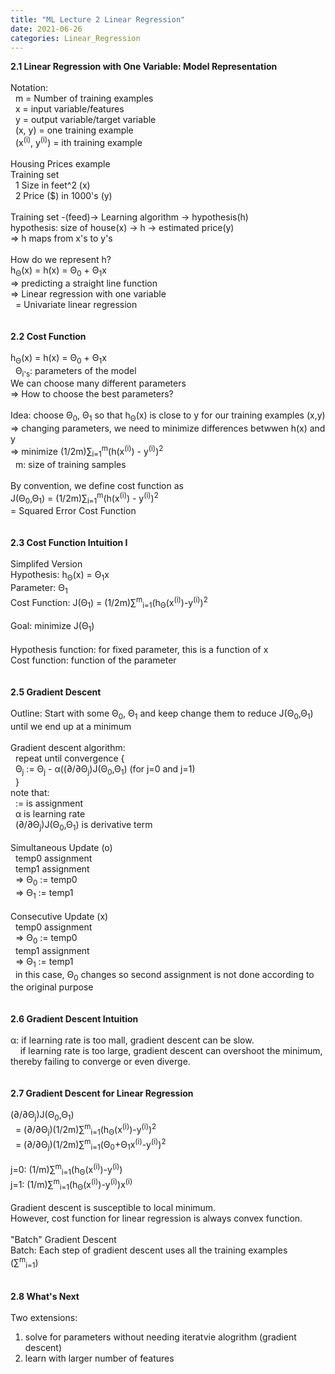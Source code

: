 ```yaml
---
title: "ML Lecture 2 Linear Regression"
date: 2021-06-26
categories: Linear_Regression
---
```

**2.1 Linear Regression with One Variable: Model Representation**\
\
Notation:\
&nbsp; m = Number of training examples\
&nbsp; x = input variable/features\
&nbsp; y = output variable/target variable\
&nbsp; (x, y) = one training example\
&nbsp; (x<sup>(i)</sup>, y<sup>(i)</sup>) = ith training example\
\
Housing Prices example\
Training set\
&nbsp; 1 Size in feet^2 (x)\
&nbsp; 2 Price ($) in 1000's (y)\
\
Training set -(feed)-> Learning algorithm -> hypothesis(h)\
hypothesis: size of house(x) -> h -> estimated price(y)\
=> h maps from x's to y's\
\
How do we represent h?\
h<sub>Θ</sub>(x) = h(x) = Θ<sub>0</sub> + Θ<sub>1</sub>x\
=> predicting a straight line function\
=> Linear regression with one variable\
&nbsp; = Univariate linear regression\
\
\
**2.2 Cost Function**\
\
h<sub>Θ</sub>(x) = h(x) = Θ<sub>0</sub> + Θ<sub>1</sub>x\
&nbsp; Θ<sub>i's</sub>: parameters of the model\
We can choose many different parameters\
=> How to choose the best parameters?\
\
Idea: choose Θ<sub>0</sub>, Θ<sub>1</sub> so that h<sub>Θ</sub>(x) is close to y for our training examples (x,y)\
=> changing parameters, we need to minimize differences betwwen h(x) and y\
=> minimize (1/2m)∑<sub>i=1</sub><sup>m</sup>(h(x<sup>(i)</sup>) - y<sup>(i)</sup>)<sup>2</sup>\
&nbsp; m: size of training samples\
\
By convention, we define cost function as\
J(Θ<sub>0</sub>,Θ<sub>1</sub>) = (1/2m)∑<sub>i=1</sub><sup>m</sup>(h(x<sup>(i)</sup>) - y<sup>(i)</sup>)<sup>2</sup>\
= Squared Error Cost Function\
\
\
**2.3 Cost Function Intuition I**\
\
Simplifed Version\
Hypothesis: h<sub>Θ</sub>(x) = Θ<sub>1</sub>x\
Parameter: Θ<sub>1</sub>\
Cost Function: J(Θ<sub>1</sub>) = (1/2m)∑<sup>m</sup><sub>i=1</sub>(h<sub>Θ</sub>(x<sup>(i)</sup>)-y<sup>(i)</sup>)<sup>2</sup>\
\
Goal: minimize J(Θ<sub>1</sub>)\
\
Hypothesis function: for fixed parameter, this is a function of x\
Cost function: function of the parameter\
\
\
**2.5 Gradient Descent**\
\
Outline: Start with some Θ<sub>0</sub>, Θ<sub>1</sub> and keep change them to reduce J(Θ<sub>0</sub>,Θ<sub>1</sub>) until we end up at a minimum\
\
Gradient descent algorithm:\
&nbsp; repeat until convergence {\
&nbsp; Θ<sub>j</sub> := Θ<sub>j</sub> - α((∂/∂Θ<sub>j</sub>)J(Θ<sub>0</sub>,Θ<sub>1</sub>) (for j=0 and j=1)\
&nbsp; }\
note that:\
&nbsp; := is assignment\
&nbsp; α is learning rate\
&nbsp; (∂/∂Θ<sub>j</sub>)J(Θ<sub>0</sub>,Θ<sub>1</sub>) is derivative term\
\
Simultaneous Update (o)\
&nbsp; temp0 assignment\
&nbsp; temp1 assignment\
&nbsp; => Θ<sub>0</sub> := temp0\
&nbsp; => Θ<sub>1</sub> := temp1\
\
Consecutive Update (x)\
&nbsp; temp0 assignment\
&nbsp; => Θ<sub>0</sub> := temp0\
&nbsp; temp1 assignment\
&nbsp; => Θ<sub>1</sub> := temp1\
&nbsp; in this case, Θ<sub>0</sub> changes so second assignment is not done according to the original purpose\
\
\
**2.6 Gradient Descent Intuition**\
\
α: if learning rate is too mall, gradient descent can be slow.\
&nbsp; &nbsp; if learning rate is too large, gradient descent can overshoot the minimum, thereby failing to converge or even diverge.\
\
\
**2.7 Gradient Descent for Linear Regression**\
\
(∂/∂Θ<sub>j</sub>)J(Θ<sub>0</sub>,Θ<sub>1</sub>)\
&nbsp; = (∂/∂Θ<sub>j</sub>)(1/2m)∑<sup>m</sup><sub>i=1</sub>(h<sub>Θ</sub>(x<sup>(i)</sup>)-y<sup>(i)</sup>)<sup>2</sup>\
&nbsp; = (∂/∂Θ<sub>j</sub>)(1/2m)∑<sup>m</sup><sub>i=1</sub>(Θ<sub>0</sub>+Θ<sub>1</sub>x<sup>(i)</sup>-y<sup>(i)</sup>)<sup>2</sup>\
\
j=0: (1/m)∑<sup>m</sup><sub>i=1</sub>(h<sub>Θ</sub>(x<sup>(i)</sup>)-y<sup>(i)</sup>)\
j=1: (1/m)∑<sup>m</sup><sub>i=1</sub>(h<sub>Θ</sub>(x<sup>(i)</sup>)-y<sup>(i)</sup>)x<sup>(i)</sup>\
\
Gradient descent is susceptible to local minimum.\
However, cost function for linear regression is always convex function.\
\
"Batch" Gradient Descent\
Batch: Each step of gradient descent uses all the training examples\
(∑<sup>m</sup><sub>i=1</sub>)\
\
\
**2.8 What's Next**\
\
Two extensions:
1. solve for parameters without needing iteratvie alogrithm (gradient descent)
2. learn with larger number of features




